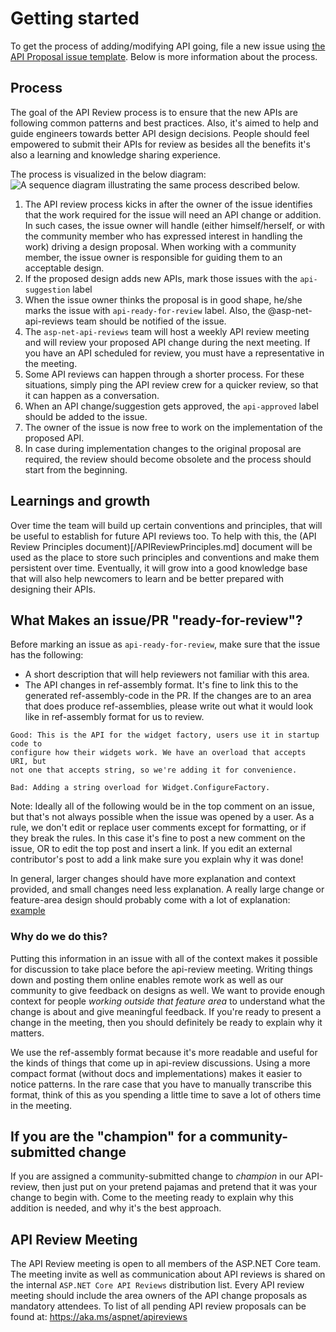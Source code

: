 # Getting started

To get the process of adding/modifying API going, file a new issue using [the API Proposal issue template](https://github.com/dotnet/aspnetcore/issues/new?assignees=&labels=api-suggestion&template=30_api_proposal.md&title=). Below is more information about the process.

## Process

The goal of the API Review process is to ensure that the new APIs are following common patterns and best practices.
Also, it's aimed to help and guide engineers towards better API design decisions. People should feel empowered to submit their APIs for review as besides all the benefits it's also a learning and knowledge sharing experience.

The process is visualized in the below diagram:
![A sequence diagram illustrating the same process described below.](https://user-images.githubusercontent.com/34246760/66542496-95052c80-eae7-11e9-9c7c-549b82a8d492.png)

1. The API review process kicks in after the owner of the issue identifies that the work required for the issue will need an API change or addition. In such cases, the issue owner will handle (either himself/herself, or with the community member who has expressed interest in handling the work) driving a design proposal. When working with a community member, the issue owner is responsible for guiding them to an acceptable design.
1. If the proposed design adds new APIs, mark those issues with the `api-suggestion` label
1. When the issue owner thinks the proposal is in good shape, he/she marks the issue with `api-ready-for-review` label. Also, the @asp-net-api-reviews team should be notified of the issue.
1. The `asp-net-api-reviews` team will host a weekly API review meeting and will review your proposed API change during the next meeting. If you have an API scheduled for review, you must have a representative in the meeting.
1. Some API reviews can happen through a shorter process. For these situations, simply ping the API review crew for a quicker review, so that it can happen as a conversation.
1. When an API change/suggestion gets approved, the `api-approved` label should be added to the issue.
1. The owner of the issue is now free to work on the implementation of the proposed API.
1. In case during implementation changes to the original proposal are required, the review should become obsolete and the process should start from the beginning.

## Learnings and growth

Over time the team will build up certain conventions and principles, that will be useful to establish for future API reviews too. To help with this, the (API Review Principles document)[/APIReviewPrinciples.md] document will be used as the place to store such principles and conventions and make them persistent over time. Eventually, it will grow into a good knowledge base that will also help newcomers to learn and be better prepared with designing their APIs.

## What Makes an issue/PR "ready-for-review"?

Before marking an issue as `api-ready-for-review`, make sure that the issue has the following:

* A short description that will help reviewers not familiar with this area.
* The API changes in ref-assembly format. It's fine to link this to the generated ref-assembly-code in the PR. If the changes are to an area that does produce ref-assemblies, please write out what it would look like in ref-assembly format for us to review.

```text
Good: This is the API for the widget factory, users use it in startup code to
configure how their widgets work. We have an overload that accepts URI, but
not one that accepts string, so we're adding it for convenience.

Bad: Adding a string overload for Widget.ConfigureFactory.
```

Note: Ideally all of the following would be in the top comment on an issue, but that's not always possible when the issue was opened by a user. As a rule, we don't edit or replace user comments except for formatting, or if they break the rules. In this case it's fine to post a new comment on the issue, OR to edit the top post and insert a link. If you edit an external contributor's post to add a link make sure you explain why it was done!

In general, larger changes should have more explanation and context provided, and small changes need less explanation. A really large change or feature-area design should probably come with a lot of explanation: [example](https://github.com/dotnet/aspnetcore/issues/17160)

### Why do we do this?

Putting this information in an issue with all of the context makes it possible for discussion to take place before the api-review meeting. Writing things down and posting them online enables remote work as well as our community to give feedback on designs as well. We want to provide enough context for people *working outside that feature area* to understand what the change is about and give meaningful feedback. If you're ready to present a change in the meeting, then you should definitely be ready to explain why it matters.

We use the ref-assembly format because it's more readable and useful for the kinds of things that come up in api-review discussions. Using a more compact format (without docs and implementations) makes it easier to notice patterns. In the rare case that you have to manually transcribe this format, think of this as you spending a little time to save a lot of others time in the meeting.

## If you are the "champion" for a community-submitted change

If you are assigned a community-submitted change to *champion* in our API-review, then just put on your pretend pajamas and pretend that it was your change to begin with. Come to the meeting ready to explain why this addition is needed, and why it's the best approach.

## API Review Meeting

The API Review meeting is open to all members of the ASP.NET Core team. The meeting invite as well as communication about API reviews is shared on the internal `ASP.NET Core API Reviews` distribution list. Every API review meeting should include the area owners of the API change proposals as mandatory attendees. To list of all pending API review proposals can be found at: <https://aka.ms/aspnet/apireviews>
